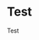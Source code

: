 <!DOCTYPE html>
<html lang="en">
<head>
    <meta charset="UTF-8">
    <meta name="viewport" content="width=device-width, initial-scale=1.0">
    <title>Barry Smith</title>
</head>
<body>
    <h1>Test</h1>
    <p>Test</p>
</body>
</html>
